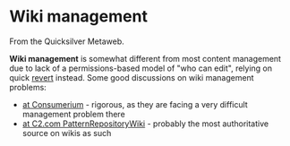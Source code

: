
# Wiki management

From the Quicksilver Metaweb.

**Wiki management** is somewhat different from most content management due to lack of a permissions-based model of "who can edit", relying on quick [revert](/revert) instead. Some good discussions on wiki management problems:

* [at Consumerium](/http-consumerium-org-wiki-wiki-phtml-title-wiki-management) - rigorous, as they are facing a very difficult management problem there
* [at C2.com PatternRepositoryWiki](/http-c2-com-cgi-wiki-wikimanagement) - probably the most authoritative source on wikis as such
